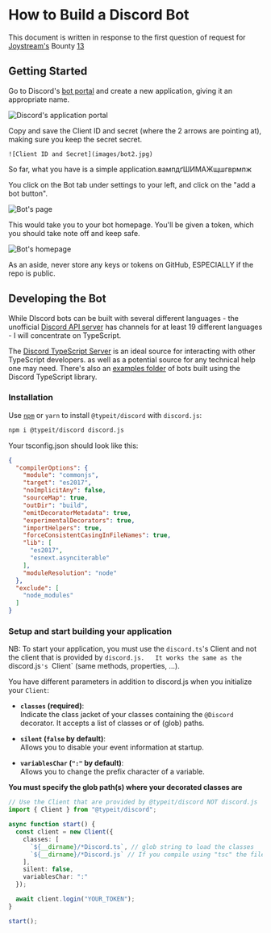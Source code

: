 # How to Build a Discord Bot 

This document is written in response to the first question of request for [Joystream's](joystream.org) Bounty [13](https://github.com/Joystream/community-repo/issues/123)

## Getting Started

Go to Discord's [bot portal](https://discordapp.com/developers/applications/) and create a new application, giving it an appropriate name.


![Discord's application portal](images/bot1.png)


 Copy and save the Client ID and secret (where the 2 arrows are pointing at), making sure you keep the secret secret.


	![Client ID and Secret](images/bot2.jpg)

So far, what you have is a simple application.вампдґШИМАЖщшгврмпж

You click on the Bot tab under settings to your left, and click on the "add a bot button". 

![Bot's page](images/bot3.jpg)

This would take you to your bot homepage. You'll be given a token, which you should take note off and keep safe. 

 ![Bot's homepage](images/bot4.jpg)

As an aside, never store any keys or tokens on GitHub, ESPECIALLY if the repo is public.


## Developing the Bot

While DIscord bots can be built with several different languages - the unofficial [Discord API  server](https://discord.gg/discord-api) has channels for at least 19 different languages -  I will concentrate on TypeScript.

The [Discord TypeScript Server](https://discord.gg/VDjwu8E) is an ideal source for interacting with other TypeScript developers. as well as a potential source for any technical help one may need. There's also an [examples folder](https://github.com/OwenCalvin/discord.ts/tree/master/examples) of bots built using the Discord TypeScript library.

### Installation
Use [`npm`](https://www.npmjs.com/package/@typeit/discord) or `yarn` to install `@typeit/discord` with `discord.js`:
```sh
npm i @typeit/discord discord.js
```

Your tsconfig.json should look like this:
```json
{
  "compilerOptions": {
    "module": "commonjs",
    "target": "es2017",
    "noImplicitAny": false,
    "sourceMap": true,
    "outDir": "build",
    "emitDecoratorMetadata": true,
    "experimentalDecorators": true,
    "importHelpers": true,
    "forceConsistentCasingInFileNames": true,
    "lib": [
      "es2017",
      "esnext.asynciterable"
    ],
    "moduleResolution": "node"
  },
  "exclude": [
    "node_modules"
  ]
}
```

### Setup and start building your application
NB:  To start your application, you must use the `discord.ts`'s Client and not the client that is provided by `discord.js.  
It works the same as the `discord.js`'s `Client` (same methods, properties, ...).

You have different parameters in addition to discord.js when you initialize your `Client`:
- **`classes` (required)**:  
Indicate the class jacket of your classes containing the `@Discord` decorator. It accepts a list of classes or of (glob) paths.

- **`silent` (`false` by default)**:  
Allows you to disable your event information at startup.

- **`variablesChar` (`":"` by default)**:  
Allows you to change the prefix character of a variable. 


**You must specify the glob path(s) where your decorated classes are**

```typescript
// Use the Client that are provided by @typeit/discord NOT discord.js
import { Client } from "@typeit/discord";

async function start() {
  const client = new Client({
    classes: [
      `${__dirname}/*Discord.ts`, // glob string to load the classes
      `${__dirname}/*Discord.js` // If you compile using "tsc" the file extension change to .js
    ],
    silent: false,
    variablesChar: ":"
  });

  await client.login("YOUR_TOKEN");
}

start();
```


